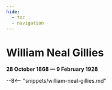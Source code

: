 ```yaml
---
hide:
  - toc
  - navigation
---
```


# William Neal Gillies

**28 October 1868 — 9 February 1928**

--8<-- "snippets/william-neal-gillies.md"

<!--
![William Neal Gillies](../assets/william-neal-gillies.jpg){ width="32%" }
-->
